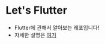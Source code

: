 # Let's Flutter
* Flutter에 관해서 알아보는 레포입니다!
* 자세한 설명은 [여기](https://github.com/GramDefined/Study/tree/master/07_%EA%B9%80%ED%83%9C%EC%98%81_Flutter%EB%A5%BC%20%EC%95%8C%EC%95%84%EB%B3%BC%EA%B9%8C%EC%9A%94)
